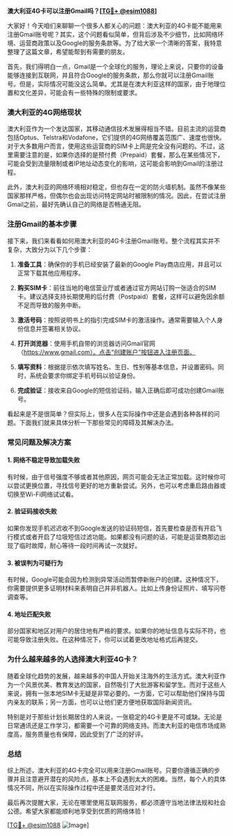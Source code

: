 **澳大利亚4G卡可以注册Gmail吗？[[TG💪+ @esim1088](https://t.me/s/esim1088)]**

大家好！今天咱们来聊聊一个很多人都关心的问题：澳大利亚的4G卡能不能用来注册Gmail账号呢？其实，这个问题看似简单，但背后涉及不少细节，比如网络环境、运营商政策以及Google的服务条款等。为了给大家一个清晰的答案，我特意整理了这篇文章，希望能帮到有需要的朋友。

首先，我们得明白一点，Gmail是一个全球化的服务，理论上来说，只要你的设备能够连接到互联网，并且符合Google的服务条款，那么你就可以注册Gmail账号。但是，实际情况可能没这么简单。尤其是在澳大利亚这样的国家，由于地理位置和文化差异，可能会有一些特殊的限制或要求。

### **澳大利亚的4G网络现状**

澳大利亚作为一个发达国家，其移动通信技术发展得相当不错。目前主流的运营商包括Optus、Telstra和Vodafone，它们提供的4G网络覆盖范围广、速度也很快。对于大多数用户而言，使用这些运营商的SIM卡上网是完全没有问题的。不过，这里需要注意的是，如果你选择的是预付费（Prepaid）套餐，那么在某些情况下，可能会受到流量限制或者IP地址动态变化的影响，这可能会影响到Gmail的注册过程。

此外，澳大利亚的网络环境相对稳定，但也存在一定的防火墙机制。虽然不像某些国家那样严格，但偶尔也会出现访问特定网站时被限制的情况。因此，在尝试注册Gmail之前，最好先确认自己的网络是否畅通无阻。

### **注册Gmail的基本步骤**

接下来，我们来看看如何用澳大利亚的4G卡注册Gmail账号。整个流程其实并不复杂，大致分为以下几个步骤：

1. **准备工具**：确保你的手机已经安装了最新的Google Play商店应用，并且可以正常下载其他应用程序。
   
2. **购买SIM卡**：前往当地的电信营业厅或者通过官方网站订购一张适合的SIM卡。建议选择支持长期使用的后付费（Postpaid）套餐，这样可以避免因余额不足而导致的服务中断。

3. **激活号码**：按照说明书上的指引完成SIM卡的激活操作。通常需要输入个人身份信息并签署相关协议。

4. **打开浏览器**：使用手机自带的浏览器访问Gmail官网（https://www.gmail.com）。点击“创建账户”按钮进入注册页面。

5. **填写资料**：根据提示依次填写姓名、生日、性别等基本信息，并设置密码。同时，系统会要求你绑定手机号码以验证身份。

6. **完成验证**：接收来自Google的短信验证码，输入正确后即可成功创建Gmail账号。

看起来是不是很简单？但实际上，很多人在实际操作中还是会遇到各种各样的问题。下面我们就来具体分析一下那些常见的障碍及其解决办法。

### **常见问题及解决方案**

#### **1. 网络不稳定导致加载失败**
有时候，由于信号强度不够或者其他原因，网页可能会无法正常加载。这时候你可以尝试更换位置，寻找信号更好的地方重新尝试。另外，也可以考虑重启路由器或切换至Wi-Fi网络试试看。

#### **2. 验证码接收失败**
如果你发现手机迟迟收不到Google发送的验证码短信，首先要检查是否有开启飞行模式或者开启了垃圾短信过滤功能。如果都没有问题的话，可能是运营商那边出现了临时故障，耐心等待一段时间再试一次就好。

#### **3. 被误判为可疑行为**
有时候，Google可能会因为检测到异常活动而暂停新账户的创建。这种情况下，你需要提供更多证明材料来表明自己并非机器人。比如上传身份证照片、填写问卷调查等。

#### **4. 地址匹配失败**
部分国家和地区对用户的居住地有严格的要求。如果你的地址信息与实际不符，也可能导致注册失败。在这种情况下，你可以试着更改地址格式后再提交。

### **为什么越来越多的人选择澳大利亚4G卡？**

随着全球化趋势的发展，越来越多的中国人开始关注海外的生活方式。澳大利亚作为一个风景优美、教育发达的国家，自然吸引了大批游客和留学生。而对于这些人来说，拥有一张本地SIM卡无疑是非常必要的。一方面，它可以帮助他们保持与国内亲友的联系；另一方面，也可以让他们更方便地获取国际新闻资讯。

特别是对于那些计划长期居住的人来说，一张稳定的4G卡更是不可或缺。无论是日常通讯还是工作学习，都需要一个可靠的网络支持。而澳大利亚的电信市场成熟度高，服务质量也有保障，因此受到了广泛的好评。

### **总结**

综上所述，澳大利亚的4G卡完全可以用来注册Gmail账号。只要你遵循正确的步骤并且注意避开潜在的风险点，基本上不会遇到太大的困难。当然，每个人的具体情况不同，所以在实际操作过程中还是要灵活应对才行。

最后再次提醒大家，无论在哪里使用互联网服务，都必须遵守当地法律法规和社会公德。希望大家都能顺利地享受到优质的网络体验！

[[TG💪+ @esim1088](https://t.me/s/esim1088) ![Image](https://i.postimg.cc/4NQfJmqS/Snipaste-2025-05-13-00-14-12.png)]